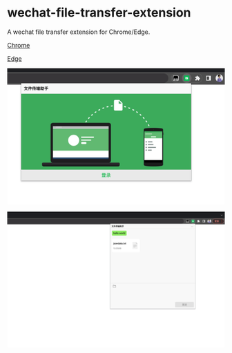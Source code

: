 # wechat-file-transfer-extension
A wechat file transfer extension for Chrome/Edge.

[Chrome](https://chrome.google.com/webstore/detail/%E5%BE%AE%E4%BF%A1%E6%96%87%E4%BB%B6%E4%BC%A0%E8%BE%93/mgfljdbannmjmdipmhahhaooopbfllei?hl=zh-CN)

[Edge](https://microsoftedge.microsoft.com/addons/detail/%E5%BE%AE%E4%BF%A1%E6%96%87%E4%BB%B6%E4%BC%A0%E8%BE%93/bfhdhapjloamgpggofbfbdfgoledobob)

![banner-1](/images/banner-640x400.png)

![banner-2](/images/banner-1280x800.png)